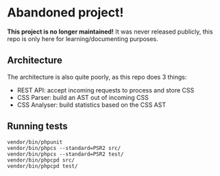# Abandoned project!
**This project is no longer maintained!** It was never released publicly, this
repo is only here for learning/documenting purposes.

## Architecture
The architecture is also quite poorly, as this repo does 3 things:

* REST API: accept incoming requests to process and store CSS
* CSS Parser: build an AST out of incoming CSS
* CSS Analyser: build statistics based on the CSS AST

## Running tests

```
vendor/bin/phpunit
vendor/bin/phpcs --standard=PSR2 src/
vendor/bin/phpcs --standard=PSR2 test/
vendor/bin/phpcpd src/
vendor/bin/phpcpd test/
```
